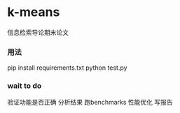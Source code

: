 # k-means
信息检索导论期末论文

### 用法
pip install requirements.txt
python test.py

### wait to do
验证功能是否正确
分析结果 跑benchmarks
性能优化
写报告